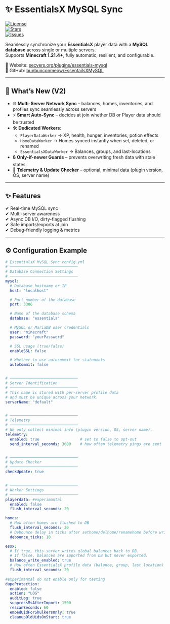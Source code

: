 # ✨ EssentialsX MySQL Sync  

[![License](https://img.shields.io/github/license/bunbunconmeow/EssentailsXMySQL?style=for-the-badge)](./LICENSE)  
[![Stars](https://img.shields.io/github/stars/bunbunconmeow/EssentailsXMySQL?style=for-the-badge)](https://github.com/bunbunconmeow/EssentailsXMySQL/stargazers)  
[![Issues](https://img.shields.io/github/issues/bunbunconmeow/EssentailsXMySQL?style=for-the-badge)](https://github.com/bunbunconmeow/EssentailsXMySQL/issues)  

Seamlessly synchronize your **EssentialsX** player data with a **MySQL database** across single or multiple servers.  
Supports **Minecraft 1.21.4+**, fully automatic, resilient, and configurable.  

🔗 Website: [secvers.org/plugins/essentials-mysql](https://secvers.org/plugins/essentials-mysql)  
🔗 GitHub: [bunbunconmeow/EssentailsXMySQL](https://github.com/bunbunconmeow/EssentailsXMySQL)  

---

## 🚀 What’s New (V2)

- 🌐 **Multi-Server Network Sync** – balances, homes, inventories, and profiles sync seamlessly across servers  
- ⚡ **Smart Auto-Sync** – decides at join whether DB or Player data should be trusted  
- 🛠️ **Dedicated Workers**:  
  - `PlayerDataWorker` → XP, health, hunger, inventories, potion effects  
  - `HomeDataWorker` → Homes synced instantly when set, deleted, or renamed  
  - `EssentialsXDataWorker` → Balances, groups, and last-locations  
- 🔒 **Only-if-newer Guards** – prevents overwriting fresh data with stale states  
- 📡 **Telemetry & Update Checker** – optional, minimal data (plugin version, OS, server name)  

---

## ✨ Features

✔ Real-time MySQL sync  
✔ Multi-server awareness  
✔ Async DB I/O, dirty-flagged flushing  
✔ Safe imports/exports at join  
✔ Debug-friendly logging & metrics  

---

## ⚙️ Configuration Example

```yaml
# EssentialsX MySQL Sync config.yml
# ──────────────────────────────
# Database Connection Settings
# ──────────────────────────────
mysql:
  # Database hostname or IP
  host: "localhost"

  # Port number of the database
  port: 3306

  # Name of the database schema
  database: "essentials"

  # MySQL or MariaDB user credentials
  user: "minecraft"
  password: "yourPassword"

  # SSL usage (true/false)
  enableSSL: false

  # Whether to use autocommit for statements
  autoCommit: false


# ──────────────────────────────
# Server Identification
# ──────────────────────────────
# This name is stored with per-server profile data
# and must be unique across your network.
serverName: "default"


# ──────────────────────────────
# Telemetry
# ──────────────────────────────
# We only collect minimal info (plugin version, OS, server name).
telemetry:
  enabled: true                  # set to false to opt-out
  send_interval_seconds: 3600    # how often telemetry pings are sent


# ──────────────────────────────
# Update Checker
# ──────────────────────────────
checkUpdate: true


# ──────────────────────────────
# Worker Settings
# ──────────────────────────────
playerdata: #experimantal
  enabled: false
  flush_interval_seconds: 20

homes:
  # How often homes are flushed to DB
  flush_interval_seconds: 20
  # Debounce delay in ticks after sethome/delhome/renamehome before writing
  debounce_ticks: 10

essx:
  # If true, this server writes global balances back to DB.
  # If false, balances are imported from DB but never exported.
  balance_write_enabled: true
  # How often EssentialsX profile data (balance, group, last location) is flushed
  flush_interval_seconds: 20
  
#experimantal do not enable only for testing
dupeProtection: 
  enabled: false
  action: "LOG"
  auditLog: true
  suppressMsAfterImport: 1500
  rescanSeconds: 60
  embedUidForShulkersOnly: true
  cleanupOldUidsOnStart: true


